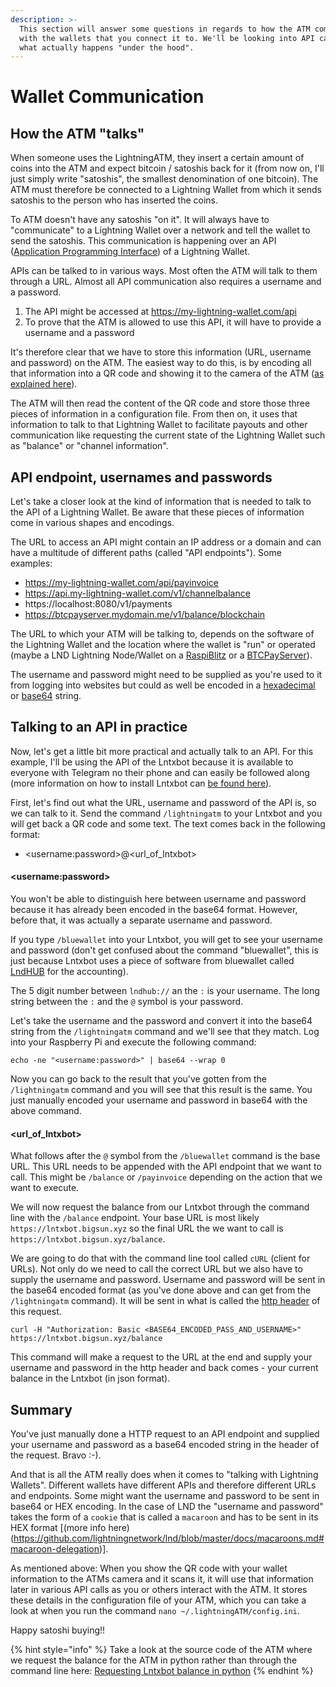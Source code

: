 ```yaml
---
description: >-
  This section will answer some questions in regards to how the ATM communicates
  with the wallets that you connect it to. We'll be looking into API calls and
  what actually happens "under the hood".
---
```


# Wallet Communication

## How the ATM "talks"

When someone uses the LightningATM, they insert a certain amount of coins into the ATM and expect bitcoin / satoshis back for it (from now on, I'll just simply write "satoshis", the smallest denomination of one bitcoin). The ATM must therefore be connected to a Lightning Wallet from which it sends satoshis to the person who has inserted the coins.

To ATM doesn't have any satoshis "on it". It will always have to "communicate" to a Lightning Wallet over a network and tell the wallet to send the satoshis. This communication is happening over an API ([Application Programming Interface](https://www.freecodecamp.org/news/what-is-an-api-in-english-please-b880a3214a82/)) of a Lightning Wallet.

APIs can be talked to in various ways. Most often the ATM will talk to them through a URL. Almost all API communication also requires a username and a password.

1. The API might be accessed at https://my-lightning-wallet.com/api
2. To prove that the ATM is allowed to use this API, it will have to provide a username and a password

It's therefore clear that we have to store this information (URL, username and password) on the ATM. The easiest way to do this, is by encoding all that information into a QR code and showing it to the camera of the ATM ([as explained here](https://docs.lightningatm.me/lightningatm-setup/wallet-setup/lnd_btcpay#connecting-to-the-atm)).

The ATM will then read the content of the QR code and store those three pieces of information in a configuration file. From then on, it uses that information to talk to that Lightning Wallet to facilitate payouts and other communication like requesting the current state of the Lightning Wallet such as "balance" or "channel information".

## API endpoint, usernames and passwords

Let's take a closer look at the kind of information that is needed to talk to the API of a Lightning Wallet. Be aware that these pieces of information come in various shapes and encodings.

The URL to access an API might contain an IP address or a domain and can have a multitude of different paths (called "API endpoints").
Some examples:

* https://my-lightning-wallet.com/api/payinvoice
* https://api.my-lightning-wallet.com/v1/channelbalance
* https://localhost:8080/v1/payments
* https://btcpayserver.mydomain.me/v1/balance/blockchain

The URL to which your ATM will be talking to, depends on the software of the Lightning Wallet and the location where the wallet is "run" or operated (maybe a LND Lightning Node/Wallet on a [RaspiBlitz](https://github.com/rootzoll/raspiblitz) or a [BTCPayServer](https://github.com/btcpayserver/btcpayserver-docker)).

The username and password might need to be supplied as you're used to it from logging into websites but could as well be encoded in a [hexadecimal](https://www.lifewire.com/what-is-hexadecimal-2625897) or [base64](https://base64.guru/learn/what-is-base64) string.

## Talking to an API in practice

Now, let's get a little bit more practical and actually talk to an API. For this example, I'll be using the API of the Lntxbot because it is available to everyone with Telegram no their phone and can easily be followed along (more information on how to install Lntxbot can [be found here](https://docs.lightningatm.me/lightningatm-setup/wallet-setup/lntxbot#installing-lntxbot)).

First, let's find out what the URL, username and password of the API is, so we can talk to it. Send the command `/lightningatm` to your Lntxbot and you will get back a QR code and some text. The text comes back in the following format:

* &lt;username:password&gt;@&lt;url_of_lntxbot&gt;

#### &lt;username:password&gt;
You won't be able to distinguish here between username and password because it has already been encoded in the base64 format. However, before that, it was actually a separate username and password.

If you type `/bluewallet` into your Lntxbot, you will get to see your username and password (don't get confused about the command "bluewallet", this is just because Lntxbot uses a piece of software from bluewallet called [LndHUB](https://bluewallet.io/lndhub/) for the accounting).

The 5 digit number between `lndhub://` an the `:` is your username. The long string between the `:` and the `@` symbol is your password.

Let's take the username and the password and convert it into the base64 string from the `/lightningatm` command and we'll see that they match. Log into your Raspberry Pi and execute the following command:

```text
echo -ne "<username:password>" | base64 --wrap 0
```
Now you can go back to the result that you've gotten from the `/lightningatm` command and you will see that this result is the same. You just manually encoded your username and password in base64 with the above command.

#### &lt;url_of_lntxbot&gt;

What follows after the `@` symbol from the `/bluewallet` command is the base URL. This URL needs to be appended with the API endpoint that we want to call. This might be `/balance` or `/payinvoice` depending on the action that we want to execute.

We will now request the balance from our Lntxbot through the command line with the `/balance` endpoint. Your base URL is most likely `https://lntxbot.bigsun.xyz` so the final URL the we want to call is `https://lntxbot.bigsun.xyz/balance`.

We are going to do that with the command line tool called `cURL` (client for URLs). Not only do we need to call the correct URL but we also have to supply the username and password. Username and password will be sent in the base64 encoded format (as you've done above and can get from the `/lightningatm` command). It will be sent in what is called the [http header](https://www.geeksforgeeks.org/http-headers/) of this request.

```text
curl -H "Authorization: Basic <BASE64_ENCODED_PASS_AND_USERNAME>" https://lntxbot.bigsun.xyz/balance
```

This command will make a request to the URL at the end and supply your username and password in the http header and back comes - your current balance in the Lntxbot (in json format).


## Summary

You've just manually done a HTTP request to an API endpoint and supplied your username and password as a base64 encoded string in the header of the request. Bravo :-).

And that is all the ATM really does when it comes to "talking with Lightning Wallets". Different wallets have different APIs and therefore different URLs and endpoints. Some might want the username and password to be sent in base64 or HEX encoding. In the case of LND the "username and password" takes the form of a `cookie` that is called a `macaroon` and has to be sent in its HEX format [(more info here)(https://github.com/lightningnetwork/lnd/blob/master/docs/macaroons.md#macaroon-delegation)].

As mentioned above: When you show the QR code with your wallet information to the ATMs camera and it scans it, it will use that information later in various API calls as you or others interact with the ATM. It stores these details in the configuration file of your ATM, which you can take a look at when you run the command `nano ~/.lightningATM/config.ini`.

Happy satoshi buying!!

{% hint style="info" %}
Take a look at the source code of the ATM where we request the balance for the ATM in python rather than through the command line here: [Requesting Lntxbot balance in python](https://github.com/21isenough/LightningATM/blob/a35a0a128f016620a27b2c03b7539439fc396fdf/lntxbot.py#L80)
{% endhint %}
